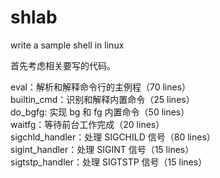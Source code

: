 # shlab

write a sample shell in linux

首先考虑相关要写的代码。

eval：解析和解释命令行的主例程（70 lines）<br>
builtin_cmd：识别和解释内置命令（25 lines）<br>
do_bgfg: 实现 bg 和 fg 内置命令（50 lines）<br>
waitfg：等待前台工作完成（20 lines）<br>
sigchld_handler：处理 SIGCHILD 信号（80 lines）<br>
sigint_handler：处理 SIGINT 信号（15 lines）<br>
sigtstp_handler：处理 SIGTSTP 信号（15 lines）<br>
